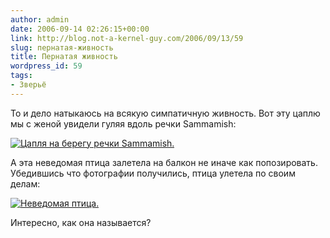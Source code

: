 ```yaml
---
author: admin
date: 2006-09-14 02:26:15+00:00
link: http://blog.not-a-kernel-guy.com/2006/09/13/59
slug: пернатая-живность
title: Пернатая живность
wordpress_id: 59
tags:
- Зверьё
---
```


То и дело натыкаюсь на всякую симпатичную живность. Вот эту цаплю мы с женой увидели гуляя вдоль речки Sammamish:

[![Цапля на берегу речки Sammamish.](/2006/09/heron_small.jpg)](/2006/09/heron.jpg)

А эта неведомая птица залетела на балкон не иначе как попозировать. Убедившись что фотографии получились, птица улетела по своим делам:

[![Неведомая птица.](/2006/09/some_bird_small.jpg)](/2006/09/some_bird.jpg)

Интересно, как она называется?

